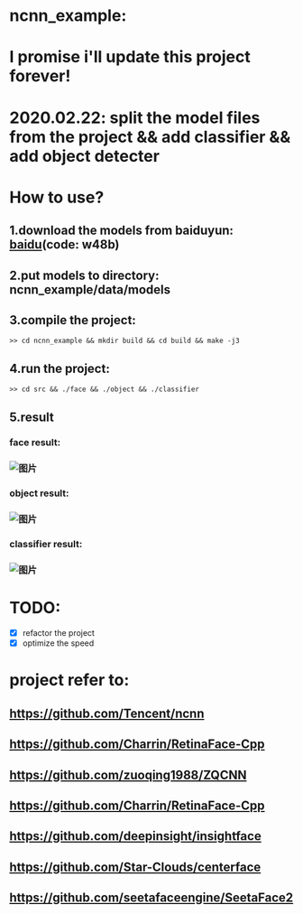 # **ncnn_example:**
# **I promise i'll update this project forever!**
# 2020.02.22: split the model files from the project && add classifier && add object detecter 
# **How to use?**
## 1.download the models from baiduyun: [baidu](https://pan.baidu.com/s/15wg10Ry6-5a2wa5MIJbNww)(code: w48b)
## 2.put models to directory: ncnn_example/data/models 
## 3.compile the project:
```
>> cd ncnn_example && mkdir build && cd build && make -j3 
```
## 4.run the project:
```
>> cd src && ./face && ./object && ./classifier
```
## 5.result
### face result:
### ![图片](https://github.com/MirrorYuChen/ncnn_example/blob/master/data/images/result.jpg)
### object result:
### ![图片](https://github.com/MirrorYuChen/ncnn_example/blob/master/data/images/object_result.jpg)
### classifier result:
### ![图片](https://github.com/MirrorYuChen/ncnn_example/blob/master/data/images/classify_result.jpg)

# **TODO:**
- [x] refactor the project
- [x] optimize the speed

# project refer to:
## https://github.com/Tencent/ncnn
## https://github.com/Charrin/RetinaFace-Cpp
## https://github.com/zuoqing1988/ZQCNN
## https://github.com/Charrin/RetinaFace-Cpp
## https://github.com/deepinsight/insightface
## https://github.com/Star-Clouds/centerface
## https://github.com/seetafaceengine/SeetaFace2